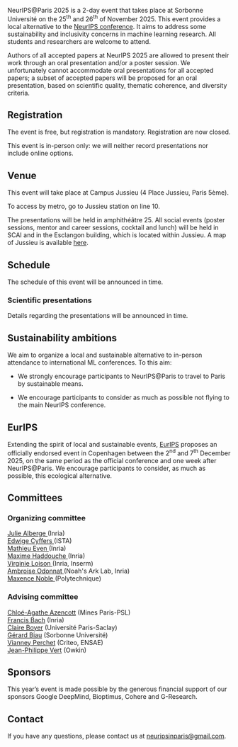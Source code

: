 NeurIPS@Paris 2025 is a 2-day event that takes place at Sorbonne Université on the 25<sup>th</sup> and 26<sup>th</sup> of November 2025. This event provides a local alternative to the <a href="https://nips.cc/">NeurIPS conference</a>. It aims to address some sustainability and inclusivity concerns in machine learning research. All students and researchers are welcome to attend.

Authors of all accepted papers at NeurIPS 2025 are allowed to present their work through an oral presentation and/or a poster session. We unfortunately cannot accommodate oral presentations for all accepted papers; a subset of accepted papers will be proposed for an oral presentation, based on scientific quality, thematic coherence, and diversity criteria.

## Registration
The event is free, but registration is mandatory. Registration are now closed. 

This event is in-person only: we will neither record presentations nor include online options.

## Venue
This event will take place at Campus Jussieu (4 Place Jussieu, Paris 5ème).

To access by metro, go to Jussieu station on line 10.

The presentations will be held in amphithéâtre 25. All social events (poster sessions, mentor and career sessions, cocktail and lunch) will be held in SCAI and in the Esclangon building, which is located within Jussieu. A map of Jussieu is available <a href="docs/assets/plan_neurips2022v2.jpg"> here</a>.

## Schedule 
The schedule of this event will be announced in time.

### Scientific presentations
Details regarding the presentations will be announced in time.

<!--The presentations are divided into 6 thematic sessions, details are gathered <a href="docs/assets/Schedule_Talks.pdf"> here</a>. Each presentation will last 15 minutes. In the interest of time, questions should be deferred to the poster session. All oral presentations also have a poster presentation in the following poster session.-->

<!--
#### Day 1 : 04.12.2025

| **Time** | **Description** |
| -----| ----------- |
| 09:30 AM - 10:30 AM | Applications of Machine Learning |
| 11:00 AM - 12:15 PM | Theory of Machine Learning |
| 02:30 PM - 03:45 PM | Reinforcement Learning |


#### Day 2 : 05.12.2025

| **Time** | **Description** |
| -----| ----------- |
| 09:30 AM - 10:30 AM | Ethical and Trustworthy Machine Learning |
| 11:00 AM - 12:15 PM | Optimisation, ML Methods and Algorithms |
| 03:30 PM - 04:30 PM | Deep Learning and LLMs |
-->

## Sustainability ambitions

We aim to organize a local and sustainable alternative to in-person attendance to international ML conferences. To this aim:

- We strongly encourage participants to NeurIPS@Paris to travel to Paris by sustainable means.
<!-- - We offer fully vegeterian catering. -->
- We encourage participants to consider as much as possible not flying to the main NeurIPS conference.

## EurIPS
Extending the spirit of local and sustainable events, [EurIPS](https://eurips.cc/) proposes an officially endorsed event in Copenhagen between the 2<sup>nd</sup> and 7<sup>th</sup> December 2025, on the same period as the official conference and one week after NeurIPS@Paris. We encourage participants to consider, as much as possible, this ecological alternative.
## Committees

### Organizing committee

<a href="https://jualberge.github.io/"> Julie Alberge </a> (Inria) <br>
<a href="http://perso.ens-lyon.fr/edwige.cyffers/"> Edwige Cyffers </a> (ISTA) <br>
<a href="https://mathieueven.netlify.app/"> Mathieu Even </a> (Inria) <br>
<a href="https://maximehaddouche.github.io/"> Maxime Haddouche </a> (Inria) <br>
<a href="https://vloison.github.io/"> Virginie Loison </a> (Inria, Inserm) <br>
<a href="https://ambroiseodt.github.io/"> Ambroise Odonnat </a> (Noah's Ark Lab, Inria) <br>
<a href="https://maxencenoble.github.io/"> Maxence Noble </a> (Polytechnique) <br>

### Advising committee

[Chloé-Agathe Azencott](https://cazencott.info/) (Mines Paris-PSL) <br>
[Francis Bach](https://www.di.ens.fr/~fbach/) (Inria) <br>
[Claire Boyer](https://www.imo.universite-paris-saclay.fr/~claire.boyer/) (Université Paris-Saclay) <br>
[Gérard Biau](https://perso.lpsm.paris/~biau/) (Sorbonne Université)<br>
[Vianney Perchet](https://vianney.ai/) (Criteo, ENSAE) <br>
[Jean-Philippe Vert](https://members.cbio.mines-paristech.fr/~jvert/) (Owkin) <br>

## Sponsors

This year’s event is made possible by the generous financial support of our sponsors Google DeepMind, Bioptimus, Cohere and G-Research.

## Contact

If you have any questions, please contact us at [neuripsinparis@gmail.com](mailto:neuripsinparis@gmail.com).

